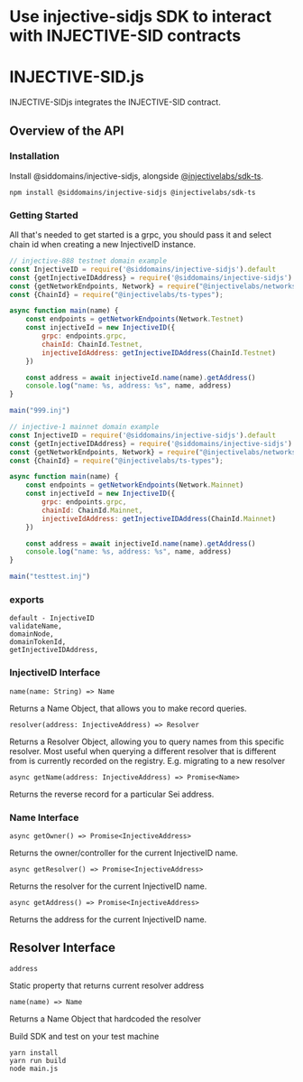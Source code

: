 # Use injective-sidjs SDK to interact with INJECTIVE-SID contracts

# INJECTIVE-SID.js

INJECTIVE-SIDjs integrates the INJECTIVE-SID contract.

## Overview of the API

### Installation

Install @siddomains/injective-sidjs,
alongside [@injectivelabs/sdk-ts](https://www.npmjs.com/package/@injectivelabs/sdk-ts).

```
npm install @siddomains/injective-sidjs @injectivelabs/sdk-ts
```

### Getting Started

All that's needed to get started is a grpc, you should pass it and select chain id when creating a new InjectiveID
instance.

```javascript
// injective-888 testnet domain example
const InjectiveID = require('@siddomains/injective-sidjs').default
const {getInjectiveIDAddress} = require('@siddomains/injective-sidjs')
const {getNetworkEndpoints, Network} = require("@injectivelabs/networks");
const {ChainId} = require("@injectivelabs/ts-types");

async function main(name) {
    const endpoints = getNetworkEndpoints(Network.Testnet)
    const injectiveId = new InjectiveID({
        grpc: endpoints.grpc,
        chainId: ChainId.Testnet,
        injectiveIdAddress: getInjectiveIDAddress(ChainId.Testnet)
    })

    const address = await injectiveId.name(name).getAddress()
    console.log("name: %s, address: %s", name, address)
}

main("999.inj")
```
```javascript
// injective-1 mainnet domain example
const InjectiveID = require('@siddomains/injective-sidjs').default
const {getInjectiveIDAddress} = require('@siddomains/injective-sidjs')
const {getNetworkEndpoints, Network} = require("@injectivelabs/networks");
const {ChainId} = require("@injectivelabs/ts-types");

async function main(name) {
    const endpoints = getNetworkEndpoints(Network.Mainnet)
    const injectiveId = new InjectiveID({
        grpc: endpoints.grpc,
        chainId: ChainId.Mainnet,
        injectiveIdAddress: getInjectiveIDAddress(ChainId.Mainnet)
    })

    const address = await injectiveId.name(name).getAddress()
    console.log("name: %s, address: %s", name, address)
}

main("testtest.inj")
```


### exports

```
default - InjectiveID
validateName,
domainNode,
domainTokenId,
getInjectiveIDAddress,
```

### InjectiveID Interface

```
name(name: String) => Name
```

Returns a Name Object, that allows you to make record queries.

```
resolver(address: InjectiveAddress) => Resolver
```

Returns a Resolver Object, allowing you to query names from this specific resolver. Most useful when querying a
different resolver that is different from is currently recorded on the registry. E.g. migrating to a new resolver

```
async getName(address: InjectiveAddress) => Promise<Name>
```

Returns the reverse record for a particular Sei address.

### Name Interface

```
async getOwner() => Promise<InjectiveAddress>
```

Returns the owner/controller for the current InjectiveID name.

```
async getResolver() => Promise<InjectiveAddress>
```

Returns the resolver for the current InjectiveID name.

```
async getAddress() => Promise<InjectiveAddress>
```

Returns the address for the current InjectiveID name.

## Resolver Interface

```
address
```

Static property that returns current resolver address

```
name(name) => Name
```

Returns a Name Object that hardcoded the resolver

Build SDK and test on your test machine

```shell
yarn install
yarn run build
node main.js
```
